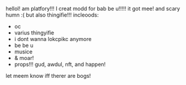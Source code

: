 hellol! am platfory!!! I creat modd for bab be u!!!!! it got mee! and scary humn :( but also thingifie!!! incleoods:

- oc
- varius thingyifie
- i dont wanna lokcpikc anymore
- be be u
- musice
- & moar!
- props!!! gud, awdul, nft, and happen!

let meem know iff therer are bogs!
